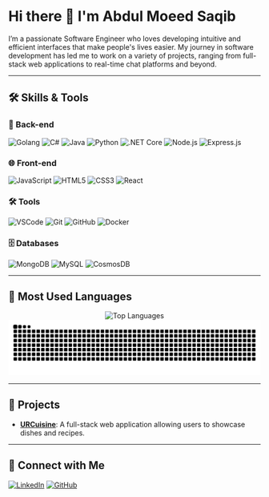 # Hi there 👋 I'm Abdul Moeed Saqib

I’m a passionate Software Engineer who loves developing intuitive and efficient interfaces that make people's lives easier. My journey in software development has led me to work on a variety of projects, ranging from full-stack web applications to real-time chat platforms and beyond.

---

## 🛠️ Skills & Tools

### 🔧 Back-end
![Golang](https://img.shields.io/badge/Go-00ADD8?style=flat-square&logo=go&logoColor=white)
![C#](https://img.shields.io/badge/C%23-239120?style=flat-square&logo=c-sharp&logoColor=white)
![Java](https://img.shields.io/badge/Java-007396?style=flat-square&logo=java&logoColor=white)
![Python](https://img.shields.io/badge/Python-3776AB?style=flat-square&logo=python&logoColor=white)
![.NET Core](https://img.shields.io/badge/.NET_Core-5C2D91?style=flat-square&logo=dotnet&logoColor=white)
![Node.js](https://img.shields.io/badge/Node.js-339933?style=flat-square&logo=node-dot-js&logoColor=white)
![Express.js](https://img.shields.io/badge/Express.js-000000?style=flat-square&logo=express&logoColor=white)

### 🌐 Front-end
![JavaScript](https://img.shields.io/badge/JavaScript-F7DF1E?style=flat-square&logo=javascript&logoColor=black)
![HTML5](https://img.shields.io/badge/HTML5-E34F26?style=flat-square&logo=html5&logoColor=white)
![CSS3](https://img.shields.io/badge/CSS3-1572B6?style=flat-square&logo=css3&logoColor=white)
![React](https://img.shields.io/badge/React-61DAFB?style=flat-square&logo=react&logoColor=white)

### 🛠 Tools
![VSCode](https://img.shields.io/badge/VSCode-0078D4?style=flat-square&logo=visual-studio-code&logoColor=white)
![Git](https://img.shields.io/badge/Git-F05032?style=flat-square&logo=git&logoColor=white)
![GitHub](https://img.shields.io/badge/GitHub-100000?style=flat-square&logo=github&logoColor=white)
![Docker](https://img.shields.io/badge/Docker-2496ED?style=flat-square&logo=docker&logoColor=white)

### 🗄️ Databases
![MongoDB](https://img.shields.io/badge/MongoDB-47A248?style=flat-square&logo=mongodb&logoColor=white)
![MySQL](https://img.shields.io/badge/MySQL-4479A1?style=flat-square&logo=mysql&logoColor=white)
![CosmosDB](https://img.shields.io/badge/Azure%20Cosmos%20DB-0078D4?style=flat-square&logo=azure-cosmos-db&logoColor=white)

---

## 🌟 Most Used Languages

<div align="center">
  <img src="https://github-readme-stats.vercel.app/api/top-langs/?username=Abdul-Moeed-Saqib&layout=compact&langs_count=8&card_width=500" alt="Top Languages" />
</div>

<div align="center">
  <img src="https://raw.githubusercontent.com/holic-x/holic-x/output/github-contribution-grid-snake-dark.svg" alt="Snake Contribution" />
</div>

---

## 🚀 Projects

- **[URCuisine](https://github.com/Abdul-Moeed-Saqib/URCuisine)**: A full-stack web application allowing users to showcase dishes and recipes.

---

## 🔗 Connect with Me
[![LinkedIn](https://img.shields.io/badge/LinkedIn-0077B5?style=flat-square&logo=linkedin&logoColor=white)](https://linkedin.com/in/abdul-moeed-saqib)
[![GitHub](https://img.shields.io/badge/GitHub-100000?style=flat-square&logo=github&logoColor=white)](https://github.com/Abdul-Moeed-Saqib)

